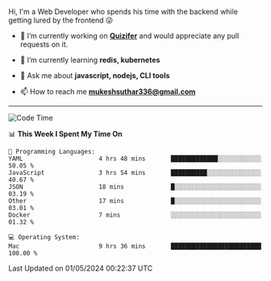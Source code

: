 Hi, I'm a Web Developer who spends his time with the backend while getting lured by the frontend 😜

- 🔭 I’m currently working on **[Quizifer](https://github.com/SutharMukesh/Quizifer/)** and would appreciate any pull requests on it.

- 🌱 I’m currently learning **redis, kubernetes**

- 💬 Ask me about **javascript, nodejs, CLI tools**

- 📫 How to reach me **mukeshsuthar336@gmail.com**

---
<!--START_SECTION:waka-->
![Code Time](http://img.shields.io/badge/Code%20Time-2%2C938%20hrs%2026%20mins-blue)

📊 **This Week I Spent My Time On** 

```text
💬 Programming Languages: 
YAML                     4 hrs 48 mins       █████████████░░░░░░░░░░░░   50.05 % 
JavaScript               3 hrs 54 mins       ██████████░░░░░░░░░░░░░░░   40.67 % 
JSON                     18 mins             █░░░░░░░░░░░░░░░░░░░░░░░░   03.19 % 
Other                    17 mins             █░░░░░░░░░░░░░░░░░░░░░░░░   03.01 % 
Docker                   7 mins              ░░░░░░░░░░░░░░░░░░░░░░░░░   01.32 % 

💻 Operating System: 
Mac                      9 hrs 36 mins       █████████████████████████   100.00 % 
```


 Last Updated on 01/05/2024 00:22:37 UTC
<!--END_SECTION:waka-->
